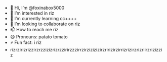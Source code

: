 - 👋 Hi, I’m @foxinabox5000
- 👀 I’m interested in riz
- 🌱 I’m currently learning cc++++
- 💞️ I’m looking to collaborate on riz
- 📫 How to reach me riz
- 😄 Pronouns: patato tomato
- ⚡ Fun fact: i riz
- rizrzirizrizzirzrzzizizrizrzzirirzzzirrzirzizizizirzririzirzirrizrizirzrizriirzrizizziz

<!---
foxinabox5000/foxinabox5000 is a ✨ special ✨ repository because its `README.md` (this file) appears on your GitHub profile.
You can click the Preview link to take a look at your changes.
--->
